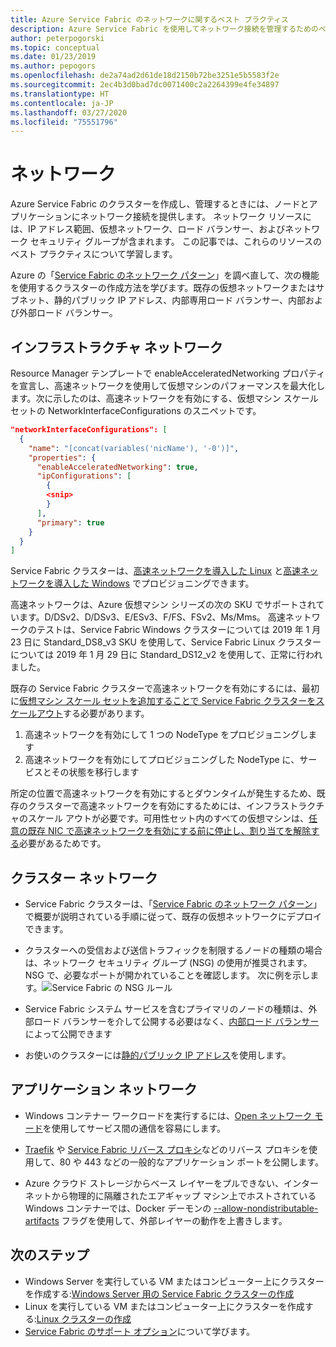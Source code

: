 ```yaml
---
title: Azure Service Fabric のネットワークに関するベスト プラクティス
description: Azure Service Fabric を使用してネットワーク接続を管理するためのベスト プラクティスと設計上の考慮事項。
author: peterpogorski
ms.topic: conceptual
ms.date: 01/23/2019
ms.author: pepogors
ms.openlocfilehash: de2a74ad2d61de18d2150b72be3251e5b5583f2e
ms.sourcegitcommit: 2ec4b3d0bad7dc0071400c2a2264399e4fe34897
ms.translationtype: HT
ms.contentlocale: ja-JP
ms.lasthandoff: 03/27/2020
ms.locfileid: "75551796"
---
```

# <a name="networking"></a>ネットワーク

Azure Service Fabric のクラスターを作成し、管理するときには、ノードとアプリケーションにネットワーク接続を提供します。 ネットワーク リソースには、IP アドレス範囲、仮想ネットワーク、ロード バランサー、およびネットワーク セキュリティ グループが含まれます。 この記事では、これらのリソースのベスト プラクティスについて学習します。

Azure の「[Service Fabric のネットワーク パターン](https://docs.microsoft.com/azure/service-fabric/service-fabric-patterns-networking)」を調べ直して、次の機能を使用するクラスターの作成方法を学びます。既存の仮想ネットワークまたはサブネット、静的パブリック IP アドレス、内部専用ロード バランサー、内部および外部ロード バランサー。

## <a name="infrastructure-networking"></a>インフラストラクチャ ネットワーク
Resource Manager テンプレートで enableAcceleratedNetworking プロパティを宣言し、高速ネットワークを使用して仮想マシンのパフォーマンスを最大化します。次に示したのは、高速ネットワークを有効にする、仮想マシン スケール セットの NetworkInterfaceConfigurations のスニペットです。

```json
"networkInterfaceConfigurations": [
  {
    "name": "[concat(variables('nicName'), '-0')]",
    "properties": {
      "enableAcceleratedNetworking": true,
      "ipConfigurations": [
        {
        <snip>
        }
      ],
      "primary": true
    }
  }
]
```
Service Fabric クラスターは、[高速ネットワークを導入した Linux](https://docs.microsoft.com/azure/virtual-network/create-vm-accelerated-networking-cli) と[高速ネットワークを導入した Windows](https://docs.microsoft.com/azure/virtual-network/create-vm-accelerated-networking-powershell) でプロビジョニングできます。

高速ネットワークは、Azure 仮想マシン シリーズの次の SKU でサポートされています。D/DSv2、D/DSv3、E/ESv3、F/FS、FSv2、Ms/Mms。 高速ネットワークのテストは、Service Fabric Windows クラスターについては 2019 年 1 月 23 日に Standard_DS8_v3 SKU を使用して、Service Fabric Linux クラスターについては 2019 年 1 月 29 日に Standard_DS12_v2 を使用して、正常に行われました。

既存の Service Fabric クラスターで高速ネットワークを有効にするには、最初に[仮想マシン スケール セットを追加することで Service Fabric クラスターをスケールアウト](https://docs.microsoft.com/azure/service-fabric/virtual-machine-scale-set-scale-node-type-scale-out)する必要があります。
1. 高速ネットワークを有効にして 1 つの NodeType をプロビジョニングします
2. 高速ネットワークを有効にしてプロビジョニングした NodeType に、サービスとその状態を移行します

所定の位置で高速ネットワークを有効にするとダウンタイムが発生するため、既存のクラスターで高速ネットワークを有効にするためには、インフラストラクチャのスケール アウトが必要です。可用性セット内のすべての仮想マシンは、[任意の既存 NIC で高速ネットワークを有効にする前に停止し、割り当てを解除する](https://docs.microsoft.com/azure/virtual-network/create-vm-accelerated-networking-cli#enable-accelerated-networking-on-existing-vms)必要があるためです。

## <a name="cluster-networking"></a>クラスター ネットワーク

* Service Fabric クラスターは、「[Service Fabric のネットワーク パターン](https://docs.microsoft.com/azure/service-fabric/service-fabric-patterns-networking)」で概要が説明されている手順に従って、既存の仮想ネットワークにデプロイできます。

* クラスターへの受信および送信トラフィックを制限するノードの種類の場合は、ネットワーク セキュリティ グループ (NSG) の使用が推奨されます。 NSG で、必要なポートが開かれていることを確認します。 次に例を示します。![Service Fabric の NSG ルール][NSGSetup]

* Service Fabric システム サービスを含むプライマリのノードの種類は、外部ロード バランサーを介して公開する必要はなく、[内部ロード バランサー](https://docs.microsoft.com/azure/service-fabric/service-fabric-patterns-networking#internal-only-load-balancer)によって公開できます

* お使いのクラスターには[静的パブリック IP アドレス](https://docs.microsoft.com/azure/service-fabric/service-fabric-patterns-networking#static-public-ip-address-1)を使用します。

## <a name="application-networking"></a>アプリケーション ネットワーク

* Windows コンテナー ワークロードを実行するには、[Open ネットワーク モード](https://docs.microsoft.com/azure/service-fabric/service-fabric-networking-modes#set-up-open-networking-mode)を使用してサービス間の通信を容易にします。

* [Traefik](https://docs.traefik.io/v1.6/configuration/backends/servicefabric/) や [Service Fabric リバース プロキシ](https://docs.microsoft.com/azure/service-fabric/service-fabric-reverseproxy)などのリバース プロキシを使用して、80 や 443 などの一般的なアプリケーション ポートを公開します。

* Azure クラウド ストレージからベース レイヤーをプルできない、インターネットから物理的に隔離されたエアギャップ マシン上でホストされている Windows コンテナーでは、Docker デーモンの [--allow-nondistributable-artifacts](https://docs.microsoft.com/virtualization/windowscontainers/about/faq#how-do-i-make-my-container-images-available-on-air-gapped-machines) フラグを使用して、外部レイヤーの動作を上書きします。

## <a name="next-steps"></a>次のステップ

* Windows Server を実行している VM またはコンピューター上にクラスターを作成する:[Windows Server 用の Service Fabric クラスターの作成](service-fabric-cluster-creation-for-windows-server.md)
* Linux を実行している VM またはコンピューター上にクラスターを作成する:[Linux クラスターの作成](service-fabric-cluster-creation-via-portal.md)
* [Service Fabric のサポート オプション](service-fabric-support.md)について学びます。

[NSGSetup]: ./media/service-fabric-best-practices/service-fabric-nsg-rules.png
